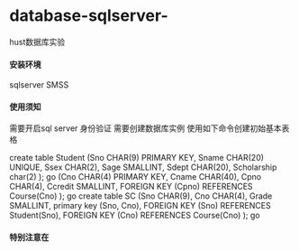 # database-sqlserver-
hust数据库实验

#### 安装环境
  sqlserver
  SMSS

#### 使用须知
  需要开启sql server 身份验证
  需要创建数据库实例
  使用如下命令创建初始基本表格
  
  create table Student
  (Sno CHAR(9) PRIMARY KEY,
  Sname CHAR(20) UNIQUE,
  Ssex CHAR(2),
  Sage SMALLINT,
  Sdept CHAR(20),
  Scholarship char(2)
  );
  go
  (Cno CHAR(4) PRIMARY KEY,
  Cname CHAR(40),
  Cpno CHAR(4),
  Ccredit SMALLINT,
  FOREIGN KEY (Cpno) REFERENCES Course(Cno)
  );
  go
  create table SC
  (Sno CHAR(9),
  Cno CHAR(4),
  Grade SMALLINT,
  primary key (Sno, Cno),
  FOREIGN KEY (Sno) REFERENCES Student(Sno),
  FOREIGN KEY (Cno) REFERENCES Course(Cno)
  );
  go
  
#### 特别注意在
